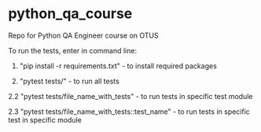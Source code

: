 # python_qa_course

Repo for Python QA Engineer course on OTUS

To run the tests, enter in command line:

1. "pip install -r requirements.txt" - to install required packages

2. "pytest tests/" - to run all tests

2.2 "pytest tests/file_name_with_tests" - to run tests in specific test module

2.3 "pytest tests/file_name_with_tests::test_name" - to run tests in specific test in specific module
